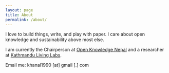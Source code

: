 ```yaml
---
layout: page
title: About
permalink: /about/
---
```


I love to build things, write, and play with paper. I care about open knowledge and sustainability above most else. 

I am currently the Chairperson at [Open Knowledge Nepal](http://oknp.org) and a researcher at [Kathmandu Living Labs](http://kathmandulivinglabs.org). 

Email me: khanal1990 [at] gmail [.] com 
